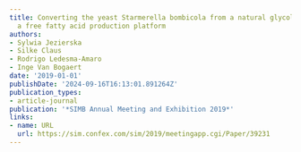 ```yaml
---
title: Converting the yeast Starmerella bombicola from a natural glycolipid producerto
  a free fatty acid production platform
authors:
- Sylwia Jezierska
- Silke Claus
- Rodrigo Ledesma-Amaro
- Inge Van Bogaert
date: '2019-01-01'
publishDate: '2024-09-16T16:13:01.891264Z'
publication_types:
- article-journal
publication: '*SIMB Annual Meeting and Exhibition 2019*'
links:
- name: URL
  url: https://sim.confex.com/sim/2019/meetingapp.cgi/Paper/39231
---
```

